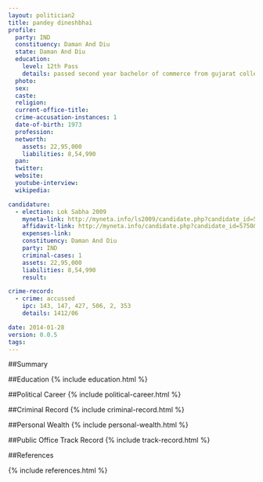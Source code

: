 ```yaml
---
layout: politician2
title: pandey dineshbhai
profile: 
  party: IND
  constituency: Daman And Diu
  state: Daman And Diu
  education: 
    level: 12th Pass
    details: passed second year bachelor of commerce from gujarat college gujarat university in the year 1991
  photo: 
  sex: 
  caste: 
  religion: 
  current-office-title: 
  crime-accusation-instances: 1
  date-of-birth: 1973
  profession: 
  networth: 
    assets: 22,95,000
    liabilities: 8,54,990
  pan: 
  twitter: 
  website: 
  youtube-interview: 
  wikipedia: 

candidature: 
  - election: Lok Sabha 2009
    myneta-link: http://myneta.info/ls2009/candidate.php?candidate_id=5750
    affidavit-link: http://myneta.info/candidate.php?candidate_id=5750&scan=original
    expenses-link: 
    constituency: Daman And Diu 
    party: IND
    criminal-cases: 1
    assets: 22,95,000
    liabilities: 8,54,990
    result:  

crime-record: 
  - crime: accussed
    ipc: 143, 147, 427, 506, 2, 353
    details: 1412/06 

date: 2014-01-28
version: 0.0.5
tags: 
---
```

##Summary


##Education
{% include education.html %}


##Political Career
{% include political-career.html %}


##Criminal Record
{% include criminal-record.html %}


##Personal Wealth
{% include personal-wealth.html %}


##Public Office Track Record
{% include track-record.html %}


##References


{% include references.html %}